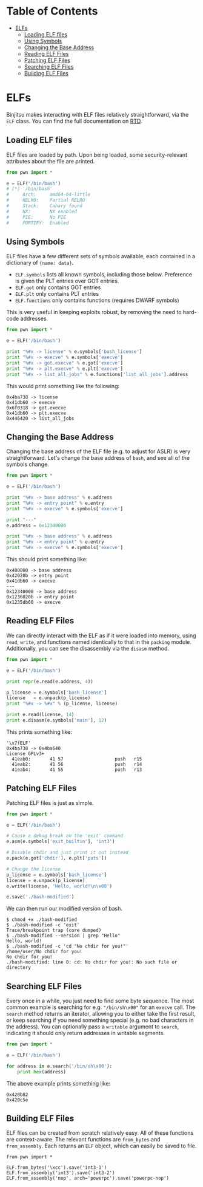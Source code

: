 Table of Contents
=================

  * [ELFs](#elfs)
    * [Loading ELF files](#loading-elf-files)
    * [Using Symbols](#using-symbols)
    * [Changing the Base Address](#changing-the-base-address)
    * [Reading ELF Files](#reading-elf-files)
    * [Patching ELF Files](#patching-elf-files)
    * [Searching ELF Files](#searching-elf-files)
    * [Building ELF Files](#building-elf-files)


# ELFs

Binjitsu makes interacting with ELF files relatively straightforward, via the `ELF` class.  You can find the full documentation on [RTD](https://binjitsu.readthedocs.org/en/latest/elf.html).

## Loading ELF files

ELF files are loaded by path.  Upon being loaded, some security-relevant attributes about the file are printed.

```py
from pwn import *

e = ELF('/bin/bash')
# [*] '/bin/bash'
#     Arch:     amd64-64-little
#     RELRO:    Partial RELRO
#     Stack:    Canary found
#     NX:       NX enabled
#     PIE:      No PIE
#     FORTIFY:  Enabled
```

## Using Symbols

ELF files have a few different sets of symbols available, each contained in a dictionary of `{name: data}`.

- `ELF.symbols` lists all known symbols, including those below.  Preference is given the PLT entries over GOT entries.
- `ELF.got` only contains GOT entries
- `ELF.plt` only contains PLT entries
- `ELF.functions` only contains functions (requires DWARF symbols)

This is very useful in keeping exploits robust, by removing the need to hard-code addresses.

```py
from pwn import *

e = ELF('/bin/bash')

print "%#x -> license" % e.symbols['bash_license']
print "%#x -> execve" % e.symbols['execve']
print "%#x -> got.execve" % e.got['execve']
print "%#x -> plt.execve" % e.plt['execve']
print "%#x -> list_all_jobs" % e.functions['list_all_jobs'].address
```

This would print something like the following:

```
0x4ba738 -> license
0x41db60 -> execve
0x6f0318 -> got.execve
0x41db60 -> plt.execve
0x446420 -> list_all_jobs
```

## Changing the Base Address

Changing the base address of the ELF file (e.g. to adjust for ASLR) is very straightforward.  Let's change the base address of `bash`, and see all of the symbols change.

```py
from pwn import *

e = ELF('/bin/bash')

print "%#x -> base address" % e.address
print "%#x -> entry point" % e.entry
print "%#x -> execve" % e.symbols['execve']

print "---"
e.address = 0x12340000

print "%#x -> base address" % e.address
print "%#x -> entry point" % e.entry
print "%#x -> execve" % e.symbols['execve']
```

This should print something like:

```
0x400000 -> base address
0x42020b -> entry point
0x41db60 -> execve
---
0x12340000 -> base address
0x1236020b -> entry point
0x1235db60 -> execve
```

## Reading ELF Files

We can directly interact with the ELF as if it were loaded into memory, using `read`, `write`, and functions named identically to that in the `packing` module.  Additionally, you can see the disassembly via the `disasm` method.

```py
from pwn import *

e = ELF('/bin/bash')

print repr(e.read(e.address, 4))

p_license = e.symbols['bash_license']
license   = e.unpack(p_license)
print "%#x -> %#x" % (p_license, license)

print e.read(license, 14)
print e.disasm(e.symbols['main'], 12)
```

This prints something like:

```
'\x7fELF'
0x4ba738 -> 0x4ba640
License GPLv3+
  41eab0:       41 57                   push   r15
  41eab2:       41 56                   push   r14
  41eab4:       41 55                   push   r13
```

## Patching ELF Files

Patching ELF files is just as simple.

```py
from pwn import *

e = ELF('/bin/bash')

# Cause a debug break on the 'exit' command
e.asm(e.symbols['exit_builtin'], 'int3')

# Disable chdir and just print it out instead
e.pack(e.got['chdir'], e.plt['puts'])

# Change the license
p_license = e.symbols['bash_license']
license = e.unpack(p_license)
e.write(license, 'Hello, world!\n\x00')

e.save('./bash-modified')
```

We can then run our modified version of bash.

```
$ chmod +x ./bash-modified
$ ./bash-modified -c 'exit'
Trace/breakpoint trap (core dumped)
$ ./bash-modified --version | grep "Hello"
Hello, world!
$ ./bash-modified -c 'cd "No chdir for you!"'
/home/user/No chdir for you!
No chdir for you!
./bash-modified: line 0: cd: No chdir for you!: No such file or directory
```

## Searching ELF Files

Every once in a while, you just need to find some byte sequence.  The most common example is searching for e.g. `"/bin/sh\x00"` for an `execve` call.
The `search` method returns an iterator, allowing you to either take the first result, or keep searching if you need something special (e.g. no bad characters in the address).  You can optionally pass a `writable` argument to `search`, indicating it should only return addresses in writable segments.

```py
from pwn import *

e = ELF('/bin/bash')

for address in e.search('/bin/sh\x00'):
    print hex(address)
```

The above example prints something like:

```
0x420b82
0x420c5e
```

## Building ELF Files

ELF files can be created from scratch relatively easy.  All of these functions are context-aware.  The relevant functions are `from_bytes` and `from_assembly`.  Each returns an `ELF` object, which can easily be saved to file.

```
from pwn import *

ELF.from_bytes('\xcc').save('int3-1')
ELF.from_assembly('int3').save('int3-2')
ELF.from_assembly('nop', arch='powerpc').save('powerpc-nop')
```

